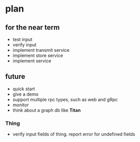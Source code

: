 # plan

## for the near term

* test input
* verify input
* implement transmit service
* implement store service
* implement service

## future

* quick start
* give a demo
* support multiple rpc types, such as web and gRpc
* monitor
* think about a graph db like **Titan**

### Thing

* verify input fields of thing. report error for undefined fields




